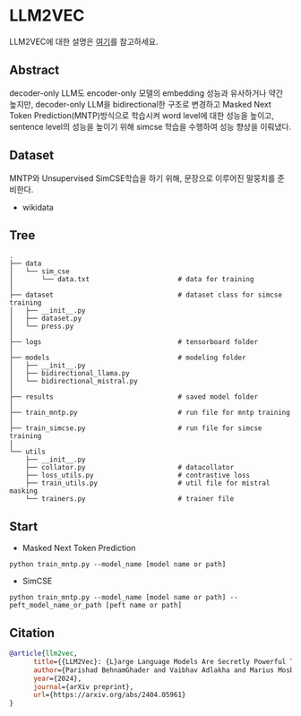 # LLM2VEC

LLM2VEC에 대한 설명은 [여기](https://velog.io/@khs0415p/Paper-LLM2Vec)를 참고하세요.

## Abstract

decoder-only LLM도 encoder-only 모델의 embedding 성능과 유사하거나 약간 높지만, decoder-only LLM을 bidirectional한 구조로 변경하고 Masked Next Token Prediction(MNTP)방식으로 학습시켜 word level에 대한 성능을 높이고, sentence level의 성능을 높이기 위해 simcse 학습을 수행하여 성능 향상을 이뤄냈다. 

## Dataset

MNTP와 Unsupervised SimCSE학습을 하기 위해, 문장으로 이루어진 말뭉치를 준비한다.

- wikidata

## Tree

```
.
├── data
│   └── sim_cse
│       └── data.txt                      # data for training
│
├── dataset                               # dataset class for simcse training
│   ├── __init__.py
│   ├── dataset.py
│   └── press.py
│
├── logs                                  # tensorboard folder
│
├── models                                # modeling folder
│   ├── __init__.py
│   ├── bidirectional_llama.py
│   └── bidirectional_mistral.py
│
├── results                               # saved model folder
│
├── train_mntp.py                         # run file for mntp training
│
├── train_simcse.py                       # run file for simcse training
│
└── utils                                 
    ├── __init__.py
    ├── collator.py                       # datacollator
    ├── loss_utils.py                     # contrastive loss
    ├── train_utils.py                    # util file for mistral masking
    └── trainers.py                       # trainer file
```

## Start

- Masked Next Token Prediction

```
python train_mntp.py --model_name [model name or path]
```

- SimCSE
```
python train_mntp.py --model_name [model name or path] --peft_model_name_or_path [peft name or path]
```

## Citation

```bibtex
@article{llm2vec,
      title={{LLM2Vec}: {L}arge Language Models Are Secretly Powerful Text Encoders}, 
      author={Parishad BehnamGhader and Vaibhav Adlakha and Marius Mosbach and Dzmitry Bahdanau and Nicolas Chapados and Siva Reddy},
      year={2024},
      journal={arXiv preprint},
      url={https://arxiv.org/abs/2404.05961}
}
```